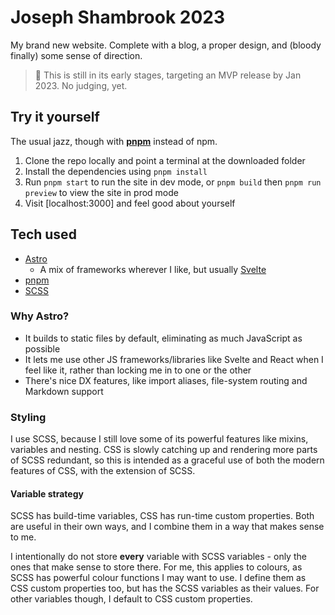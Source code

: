 # Joseph Shambrook 2023

My brand new website. Complete with a blog, a proper design, and (bloody finally) some sense of direction.

> 🚧 This is still in its early stages, targeting an MVP release by Jan 2023. No judging, yet.

## Try it yourself

The usual jazz, though with **[pnpm]** instead of npm.

1. Clone the repo locally and point a terminal at the downloaded folder
2. Install the dependencies using `pnpm install`
3. Run `pnpm start` to run the site in dev mode, or `pnpm build` then `pnpm run preview` to view the site in prod mode
4. Visit [localhost:3000] and feel good about yourself

## Tech used

- [Astro]
  - A mix of frameworks wherever I like, but usually [Svelte]
- [pnpm]
- [SCSS]

### Why Astro?

- It builds to static files by default, eliminating as much JavaScript as possible
- It lets me use other JS frameworks/libraries like Svelte and React when I feel like it, rather than locking me in to one or the other
- There's nice DX features, like import aliases, file-system routing and Markdown support

### Styling

I use SCSS, because I still love some of its powerful features like mixins, variables and nesting. CSS is slowly catching up and rendering more parts of SCSS redundant, so this is intended as a graceful use of both the modern features of CSS, with the extension of SCSS.

#### Variable strategy

SCSS has build-time variables, CSS has run-time custom properties. Both are useful in their own ways, and I combine them in a way that makes sense to me.

I intentionally do not store **every** variable with SCSS variables - only the ones that make sense to store there. For me, this applies to colours, as SCSS has powerful colour functions I may want to use. I define them as CSS custom properties too, but has the SCSS variables as their values. For other variables though, I default to CSS custom properties.

[astro]: https://astro.build
[pnpm]: https://pnpm.io/
[scss]: https://sass-lang.com/
[svelte]: https://svelte.dev/
